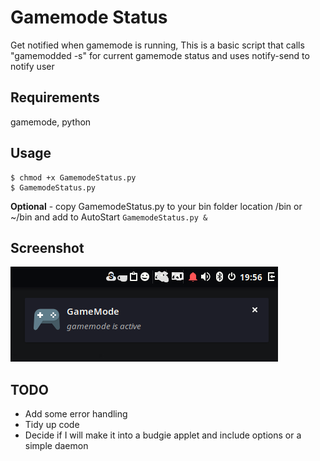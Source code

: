 # Gamemode Status
Get notified when gamemode is running, This is a basic script that calls "gamemodded -s" for current gamemode status and uses notify-send to notify user

## Requirements
gamemode, python

## Usage
```shell
$ chmod +x GamemodeStatus.py
$ GamemodeStatus.py
```
 **Optional** - copy GamemodeStatus.py to your bin folder location /bin or ~/bin and add to AutoStart ``` GamemodeStatus.py & ```

## Screenshot
![alt text](GameModeMonitor.png "Title Text")

## TODO
* Add some error handling
* Tidy up code
* Decide if I will make it into a budgie applet and include options or a simple daemon